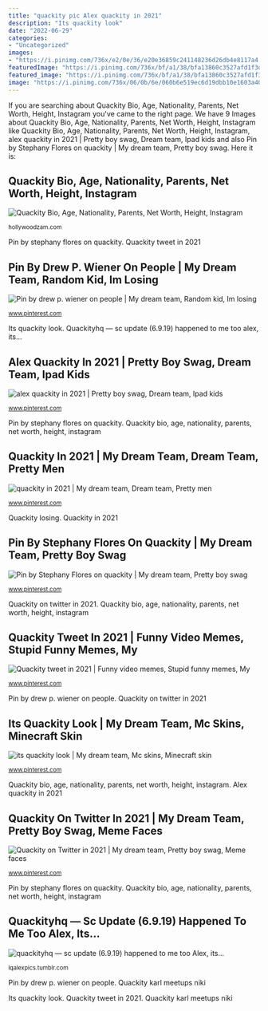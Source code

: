 ```yaml
---
title: "quackity pic Alex quackity in 2021"
description: "Its quackity look"
date: "2022-06-29"
categories:
- "Uncategorized"
images:
- "https://i.pinimg.com/736x/e2/0e/36/e20e36859c241148236d26db4e8117a4.jpg"
featuredImage: "https://i.pinimg.com/736x/bf/a1/38/bfa13860c3527afd1f3de842b87b455c.jpg"
featured_image: "https://i.pinimg.com/736x/bf/a1/38/bfa13860c3527afd1f3de842b87b455c.jpg"
image: "https://i.pinimg.com/736x/06/0b/6e/060b6e519ec6d19dbb10e1603a405472.jpg"
---
```


If you are searching about Quackity Bio, Age, Nationality, Parents, Net Worth, Height, Instagram you've came to the right page. We have 9 Images about Quackity Bio, Age, Nationality, Parents, Net Worth, Height, Instagram like Quackity Bio, Age, Nationality, Parents, Net Worth, Height, Instagram, alex quackity in 2021 | Pretty boy swag, Dream team, Ipad kids and also Pin by Stephany Flores on quackity | My dream team, Pretty boy swag. Here it is:

## Quackity Bio, Age, Nationality, Parents, Net Worth, Height, Instagram

![Quackity Bio, Age, Nationality, Parents, Net Worth, Height, Instagram](https://hollywoodzam.com/wp-content/uploads/2021/08/Quackity-1-300x300.jpg "Quackity in 2021")

<small>hollywoodzam.com</small>

Pin by stephany flores on quackity. Quackity tweet in 2021

## Pin By Drew P. Wiener On People | My Dream Team, Random Kid, Im Losing

![Pin by drew p. wiener on people | My dream team, Random kid, Im losing](https://i.pinimg.com/736x/06/0b/6e/060b6e519ec6d19dbb10e1603a405472.jpg "Pin by stephany flores on quackity")

<small>www.pinterest.com</small>

Its quackity look. Quackityhq — sc update (6.9.19) happened to me too alex, its...

## Alex Quackity In 2021 | Pretty Boy Swag, Dream Team, Ipad Kids

![alex quackity in 2021 | Pretty boy swag, Dream team, Ipad kids](https://i.pinimg.com/736x/91/8f/0e/918f0ee7c27ecbe5b548848ac97c197e.jpg "Quackity karl meetups niki")

<small>www.pinterest.com</small>

Pin by stephany flores on quackity. Quackity bio, age, nationality, parents, net worth, height, instagram

## Quackity In 2021 | My Dream Team, Dream Team, Pretty Men

![quackity in 2021 | My dream team, Dream team, Pretty men](https://i.pinimg.com/736x/61/3b/fa/613bfaafaaef2ef4201ad197070fbe88.jpg "Quackity karl meetups niki")

<small>www.pinterest.com</small>

Quackity losing. Quackity in 2021

## Pin By Stephany Flores On Quackity | My Dream Team, Pretty Boy Swag

![Pin by Stephany Flores on quackity | My dream team, Pretty boy swag](https://i.pinimg.com/736x/5c/a6/9d/5ca69d50adb03e9d4f70623a80b093cb.jpg "Quackityhq — sc update (6.9.19) happened to me too alex, its...")

<small>www.pinterest.com</small>

Quackity on twitter in 2021. Quackity bio, age, nationality, parents, net worth, height, instagram

## Quackity Tweet In 2021 | Funny Video Memes, Stupid Funny Memes, My

![Quackity tweet in 2021 | Funny video memes, Stupid funny memes, My](https://i.pinimg.com/736x/bf/a1/38/bfa13860c3527afd1f3de842b87b455c.jpg "Quackity in 2021")

<small>www.pinterest.com</small>

Pin by drew p. wiener on people. Quackity on twitter in 2021

## Its Quackity Look | My Dream Team, Mc Skins, Minecraft Skin

![its quackity look | My dream team, Mc skins, Minecraft skin](https://i.pinimg.com/736x/e2/0e/36/e20e36859c241148236d26db4e8117a4.jpg "Quackity tweet in 2021")

<small>www.pinterest.com</small>

Quackity bio, age, nationality, parents, net worth, height, instagram. Alex quackity in 2021

## Quackity On Twitter In 2021 | My Dream Team, Pretty Boy Swag, Meme Faces

![Quackity on Twitter in 2021 | My dream team, Pretty boy swag, Meme faces](https://i.pinimg.com/736x/9b/22/c6/9b22c67bd5b598a2cc45e1ff13297349.jpg "Quackity losing")

<small>www.pinterest.com</small>

Pin by stephany flores on quackity. Quackity bio, age, nationality, parents, net worth, height, instagram

## Quackityhq — Sc Update (6.9.19) Happened To Me Too Alex, Its...

![quackityhq — sc update (6.9.19) happened to me too Alex, its...](https://66.media.tumblr.com/a16f0a4efce3f0b86e58b4552354ee78/tumblr_psukgbcuU91y5ocpco1_1280.png "Quackity georgenotfound swag reaction")

<small>lqalexpics.tumblr.com</small>

Pin by drew p. wiener on people. Quackity karl meetups niki

Its quackity look. Quackity tweet in 2021. Quackity karl meetups niki
